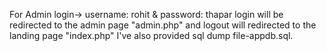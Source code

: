 For Admin login-> username: rohit & password: thapar
login will be redirected to the admin page "admin.php"
and logout will redirected to the landing page "index.php"
I've also provided sql dump file-appdb.sql.